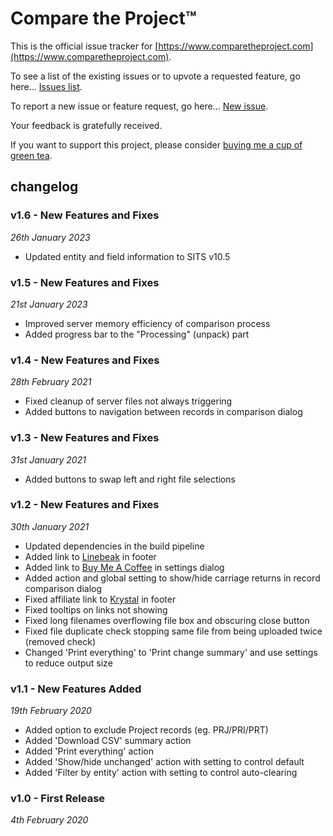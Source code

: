 # Compare the Project™
This is the official issue tracker for [https://www.comparetheproject.com](https://www.comparetheproject.com).

To see a list of the existing issues or to upvote a requested feature, go here... [Issues list](https://github.com/riklewis/comparetheproject/issues).

To report a new issue or feature request, go here... [New issue](https://github.com/riklewis/comparetheproject/issues/new).

Your feedback is gratefully received.

If you want to support this project, please consider [buying me a cup of green tea](https://www.buymeacoffee.com/riklewis).

## changelog

### v1.6 - New Features and Fixes
_26th January 2023_
* Updated entity and field information to SITS v10.5

### v1.5 - New Features and Fixes
_21st January 2023_
* Improved server memory efficiency of comparison process
* Added progress bar to the "Processing" (unpack) part

### v1.4 - New Features and Fixes
_28th February 2021_
* Fixed cleanup of server files not always triggering
* Added buttons to navigation between records in comparison dialog

### v1.3 - New Features and Fixes
_31st January 2021_
* Added buttons to swap left and right file selections

### v1.2 - New Features and Fixes
_30th January 2021_
* Updated dependencies in the build pipeline
* Added link to [Linebeak](https://linebeak.com) in footer
* Added link to [Buy Me A Coffee](https://www.buymeacoffee.com/riklewis) in settings dialog
* Added action and global setting to show/hide carriage returns in record comparison dialog
* Fixed affiliate link to [Krystal](https://www.comparetheproject.com/krystal/) in footer
* Fixed tooltips on links not showing
* Fixed long filenames overflowing file box and obscuring close button
* Fixed file duplicate check stopping same file from being uploaded twice (removed check)
* Changed 'Print everything' to 'Print change summary' and use settings to reduce output size

### v1.1 - New Features Added
_19th February 2020_
* Added option to exclude Project records (eg. PRJ/PRI/PRT)
* Added 'Download CSV' summary action
* Added 'Print everything' action
* Added 'Show/hide unchanged' action with setting to control default
* Added 'Filter by entity' action with setting to control auto-clearing

### v1.0 - First Release
_4th February 2020_
